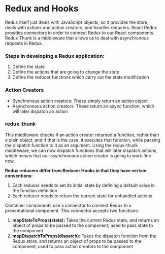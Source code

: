 <h1>Redux and Hooks</h1>

Redux itself just deals with JavaScript objects, so it provides the store, deals with actions and action creators, and handles reducers.
React Redux provides connectors in order to connect Redux to our React components.
Redux Thunk is a middleware that allows us to deal with asynchronous requests in Redux.

<h3>Steps in developing a Redux application:</h3>

1) Define the state
2) Define the actions that are going to change the state
3) Define the reducer functions which carry out the state modification

<h3>Action Creators</h3>

- Synchronous action creators: These simply return an action object
- Asynchronous action creators: These return an async function, which will later dispatch an action

<h3>redux-thunk</h3>
This middleware checks if an action creator returned a function, rather than a plain object, and if that is the case, it executes that function, while passing the dispatch function to it as an argument.
Using the redux-thunk middleware, we can now dispatch functions that will later dispatch actions, which means that our asynchronous action creator is going to work fine now.

**Redux reducers differ from Reducer Hooks in that they have certain conventions:**
1) Each reducer needs to set its initial state by defining a default value in the function definition
2) Each reducer needs to return the current state for unhandled actions

Container components use a connector to connect Redux to a presentational component. This connector accepts two functions:
1) **mapStateToProps(state):** Takes the current Redux state, and returns an object of props to be passed to the component; used to pass state to the component
2) **mapDispatchToProps(dispatch):** Takes the dispatch function from the Redux store, and returns an object of props to be passed to the component; used to pass action creators to the component
